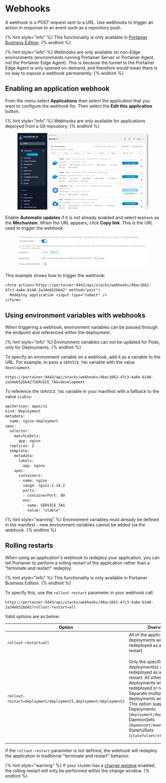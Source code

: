 # Webhooks

A webhook is a POST request sent to a URL. Use webhooks to trigger an action in response to an event such as a repository push.

{% hint style="info" %}
This functionality is only available in [Portainer Business Edition](https://www.portainer.io/business-upsell?from=stack-webhook).
{% endhint %}

{% hint style="info" %}
Webhooks are only available on non-Edge environments (environments running Portainer Server or Portainer Agent, not the Portainer Edge Agent). This is because the tunnel to the Portainer Edge Agent is only opened on-demand, and therefore would mean there is no way to expose a webhook permanently.
{% endhint %}

## Enabling an application webhook

From the menu select **Applications** then select the application that you want to configure the webhook for. Then select the **Edit this application** button.

{% hint style="info" %}
Webhooks are only available for applications deployed from a Git repository.
{% endhint %}

<figure><img src="../../../.gitbook/assets/2.17-k8s-applications-webhooks.gif" alt=""><figcaption></figcaption></figure>

Enable **Automatic updates** if it is not already enabled and select `Webhook` as the **Mechanism**. When the URL appears, click **Copy link**. This is the URL used to trigger the webhook.

<figure><img src="../../../.gitbook/assets/2.17-k8s-applications-webhooks-detail.png" alt=""><figcaption></figcaption></figure>

This example shows how to trigger the webhook:

```
<form action="https://portainer:9443/api/stacks/webhooks/40ac1662-47c3-4a8e-b148-2a34eb52bb42" method="post">
  Redeploy application <input type="submit" />
</form>
```

## Using environment variables with webhooks

When triggering a webhook, environment variables can be passed through the endpoint and referenced within the deployment.

{% hint style="info" %}
Environment variables can not be updated for Pods, only for Deployments.
{% endhint %}

To specify an environment variable on a webhook, add it as a variable to the URL. For example, to pass a `SERVICE_TAG` variable with the value `development`:

```
https://portainer:9443/api/stacks/webhooks/40ac1662-47c3-4a8e-b148-2a34eb52bb42?SERVICE_TAG=development
```

To reference the `SERVICE_TAG` variable in your manifest with a fallback to the value `stable`:

```
apiVersion: apps/v1
kind: Deployment
metadata:
  name: nginx-deployment
spec:
  selector:
    matchLabels:
      app: nginx
  replicas: 2
  template:
    metadata:
      labels:
        app: nginx
    spec:
      containers:
      - name: nginx
        image: nginx:1.14.2
        ports:
        - containerPort: 80
        env:
        - name: SERVICE_TAG 
          value: "stable"
```

{% hint style="warning" %}
Environment variables must already be defined in the manifest - new environment variables cannot be added via the webhook.
{% endhint %}

## Rolling restarts

When using an application's webhook to redeploy your application, you can tell Portainer to perform a rolling restart of the application rather than a "terminate and restart" redeploy.

{% hint style="info" %}
This functionality is only available in Portainer Business Edition.
{% endhint %}

To specify this, use the `rollout-restart` parameter in your webhook call:

```
https://portainer:9443/api/stacks/webhooks/40ac1662-47c3-4a8e-b148-2a34eb52bb42?rollout-restart=all
```

&#x20;Valid options are as below:

| Option                                                          | Overview                                                                                                                                                                                                                                                                                                                                                                    |
| --------------------------------------------------------------- | --------------------------------------------------------------------------------------------------------------------------------------------------------------------------------------------------------------------------------------------------------------------------------------------------------------------------------------------------------------------------- |
| `rollout-restart=all`                                           | All of the application's deployments will be redeployed as a rolling restart.                                                                                                                                                                                                                                                                                               |
| `rollout-restart=deployment/deployment1,deployment/deployment2` | <p>Only the specified deployment(s) will be redeployed as a rolling restart. All other deployments will not be redeployed or restarted. Separate multiple deployments with commas.<br>This option supports Deployments (<code>deployment/deployment1</code>), DaemonSets (<code>daemonset/daemonset1</code>), and StatefulSets (<code>statefulset/statefulset1</code>).</p> |

If the `rollout-restart` parameter is not defined, the webhook will redeploy the application in traditional "terminate and restart" behavior.

{% hint style="warning" %}
If your cluster has a [change window](../cluster/setup.md#change-window-settings) enabled, the rolling restart will only be performed within the change window.
{% endhint %}
